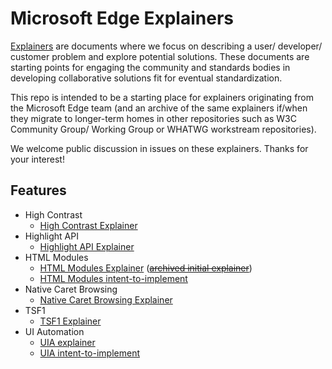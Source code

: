# Microsoft Edge Explainers

[Explainers](https://w3ctag.github.io/explainers) are documents where we focus on describing a user/ developer/ customer problem and explore potential solutions. These documents are starting points for engaging the community and standards bodies in developing collaborative solutions fit for eventual standardization.

This repo is intended to be a starting place for explainers originating from the Microsoft Edge team (and an archive of the same explainers if/when they migrate to longer-term homes in other repositories such as W3C Community Group/ Working Group or WHATWG workstream repositories).

We welcome public discussion in issues on these explainers. Thanks for your interest! 

## Features

* High Contrast
  * [High Contrast Explainer](HighContrast/explainer.md)
* Highlight API
  * [Highlight API Explainer](highlight/explainer.md)
* HTML Modules
  * [HTML Modules Explainer](https://github.com/w3c/webcomponents/blob/gh-pages/proposals/html-modules-explainer.md) (~~[archived initial explainer](HTMLModules/explainer.md)~~)
  * [HTML Modules intent-to-implement](HTMLModules/i2i.md)
* Native Caret Browsing
  * [Native Caret Browsing Explainer](CaretBrowsing/explainer.md)
* TSF1 
  * [TSF1 Explainer](TSF1/explainer.md)
* UI Automation
  * [UIA explainer](UIA/explainer.md)
  * [UIA intent-to-implement](UIA/i2i.md)

